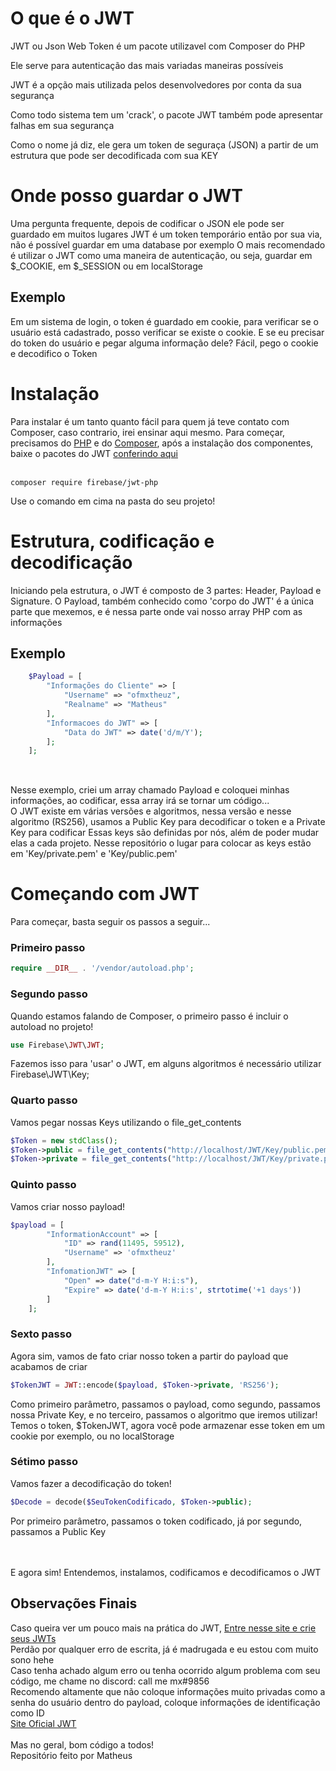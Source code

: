 

# O que é o JWT
<p>JWT ou Json Web Token é um pacote utilizavel com Composer do PHP</p>
<p>Ele serve para autenticação das mais variadas maneiras possíveis</p>
<p>JWT é a opção mais utilizada pelos desenvolvedores por conta da sua segurança</p>
<p>Como todo sistema tem um 'crack', o pacote JWT também pode apresentar falhas em sua segurança</p>
<p>Como o nome já diz, ele gera um token de seguraça (JSON) a partir de um estrutura que pode ser decodificada com sua KEY </p>

<h1>Onde posso guardar o JWT</h1>
Uma pergunta frequente, depois de codificar o JSON ele pode ser guardado em muitos lugares
JWT é um token temporário então por sua via, não é possível guardar em uma database por exemplo
O mais recomendado é utilizar o JWT como uma maneira de autenticação, ou seja, guardar em $_COOKIE, em $_SESSION ou em localStorage
<h2>Exemplo</h2>
Em um sistema de login, o token é guardado em cookie, para verificar se o usuário está cadastrado, posso verificar se existe o cookie. E se eu precisar do token do usuário e pegar alguma informação dele? Fácil, pego o cookie e decodifico o Token

<h1>Instalação</h1>
Para instalar é um tanto quanto fácil para quem já teve contato com Composer, caso contrario, irei ensinar aqui mesmo. Para começar, precisamos do <a href="https://php.net/">PHP</a> e do <a href="https://getcomposer.org/">Composer</a>, após a instalação dos componentes, baixe o pacotes do JWT <a href="https://packagist.org/packages/firebase/php-jwt">conferindo aqui</a><br>
<br>

```composer
composer require firebase/jwt-php
```
Use o comando em cima na pasta do seu projeto!

<h1>Estrutura, codificação e decodificação</h1>
Iniciando pela estrutura, o JWT é composto de 3 partes: Header, Payload e Signature. 
O Payload, também conhecido como 'corpo do JWT' é a única parte que mexemos, e é nessa parte onde vai nosso array PHP com as informações
<h2>Exemplo</h2>

```php
    $Payload = [
        "Informações do Cliente" => [
            "Username" => "ofmxtheuz",
            "Realname" => "Matheus"
        ],
        "Informacoes do JWT" => [
            "Data do JWT" => date('d/m/Y');
        ];
    ];
    
```

<br>
Nesse exemplo, criei um array chamado Payload e coloquei minhas informações, ao codificar, essa array irá se tornar um código...
<br>
O JWT existe em várias versões e algoritmos, nessa versão e nesse algoritmo (RS256), usamos a Public Key para decodificar o token e a Private Key para codificar
Essas keys são definidas por nós, além de poder mudar elas a cada projeto. Nesse repositório o lugar para colocar as keys estão em 'Key/private.pem' e 'Key/public.pem'

<h1>Começando com JWT</h1>
Para começar, basta seguir os passos a seguir...

<h3>Primeiro passo</h3>

```php
require __DIR__ . '/vendor/autoload.php';
```

<h3>Segundo passo</h3>
Quando estamos falando de Composer, o primeiro passo é incluir o autoload no projeto!

```php
use Firebase\JWT\JWT;
```

Fazemos isso para 'usar' o JWT, em alguns algoritmos é necessário utilizar Firebase\JWT\Key;

<h3>Quarto passo</h3>
Vamos pegar nossas Keys utilizando o file_get_contents

```php
$Token = new stdClass();
$Token->public = file_get_contents("http://localhost/JWT/Key/public.pem");
$Token->private = file_get_contents("http://localhost/JWT/Key/private.pem");
```

<h3>Quinto passo</h3>
Vamos criar nosso payload!

```php
$payload = [
        "InformationAccount" => [
            "ID" => rand(11495, 59512),
            "Username" => 'ofmxtheuz'
        ],
        "InfomationJWT" => [
            "Open" => date("d-m-Y H:i:s"),
            "Expire" => date('d-m-Y H:i:s', strtotime('+1 days'))
        ]
    ];
```

<h3>Sexto passo</h3>
Agora sim, vamos de fato criar nosso token a partir do payload que acabamos de criar

```php
$TokenJWT = JWT::encode($payload, $Token->private, 'RS256');
```

Como primeiro parâmetro, passamos o payload, como segundo, passamos nossa Private Key, e no terceiro, passamos o algoritmo que iremos utilizar!
Temos o token, $TokenJWT, agora você pode armazenar esse token em um cookie por exemplo, ou no localStorage


<h3>Sétimo passo</h3>
Vamos fazer a decodificação do token!

```php
$Decode = decode($SeuTokenCodificado, $Token->public);
```

Por primeiro parâmetro, passamos o token codificado, já por segundo, passamos a Public Key
<br>
<br>
<br>

E agora sim! Entendemos, instalamos, codificamos e decodificamos o JWT

<h2>Observações Finais</h2>
Caso queira ver um pouco mais na prática do JWT, <a href="https://jwt.io/#debugger-io">Entre nesse site e crie seus JWTs</a><br>
Perdão por qualquer erro de escrita, já é madrugada e eu estou com muito sono hehe<br>
Caso tenha achado algum erro ou tenha ocorrido algum problema com seu código, me chame no discord: call me mx#9856<br>
Recomendo altamente que não coloque informações muito privadas como a senha do usuário dentro do payload, coloque informações de identificação como ID<br>
<a href="https://jwt.io/">Site Oficial JWT</a><br>
<br>
Mas no geral, bom código a todos!<br>
<span>Repositório feito por Matheus</span>
